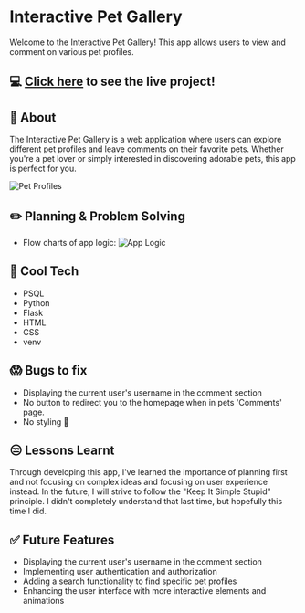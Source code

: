 # Interactive Pet Gallery

Welcome to the Interactive Pet Gallery! This app allows users to view and comment on various pet profiles.

## :computer: [Click here](https://marys-petbook.onrender.com/) to see the live project!

## :page_facing_up: About

The Interactive Pet Gallery is a web application where users can explore different pet profiles and leave comments on their favorite pets. Whether you're a pet lover or simply interested in discovering adorable pets, this app is perfect for you.

![Pet Profiles](https://i.ibb.co/4PGpc1s/Interactive-Pet-Gallery.png)

## :pencil2: Planning & Problem Solving

- Flow charts of app logic:
  ![App Logic](https://i.ibb.co/Qm4CDd9/pet-profiles-flowchart.png)

## :rocket: Cool Tech

- PSQL
- Python
- Flask
- HTML
- CSS
- venv

## :scream: Bugs to fix

- Displaying the current user's username in the comment section
- No button to redirect you to the homepage when in pets 'Comments' page.
- No styling :poop:

## :unamused: Lessons Learnt

Through developing this app, I've learned the importance of planning first and not focusing on complex ideas and focusing on user experience instead. In the future, I will strive to follow the "Keep It Simple Stupid" principle. I didn't completely understand that last time, but hopefully this time I did.

## :white_check_mark: Future Features

- Displaying the current user's username in the comment section
- Implementing user authentication and authorization
- Adding a search functionality to find specific pet profiles
- Enhancing the user interface with more interactive elements and animations
